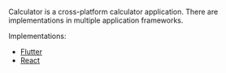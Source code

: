 Calculator is a cross-platform calculator application. There are implementations in multiple application frameworks.

Implementations:
- [Flutter](flutter)
- [React](react)
